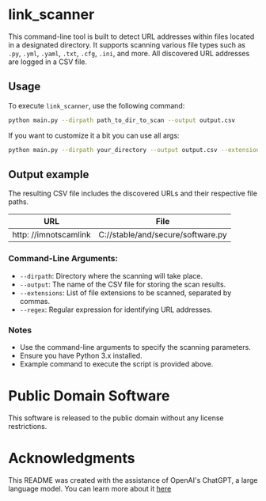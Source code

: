 # link_scanner

This command-line tool is built to detect URL addresses within files located in a designated directory. It supports scanning various file types such as `.py`, `.yml`, `.yaml`, `.txt`, `.cfg`, `.ini`, and more. All discovered URL addresses are logged in a CSV file.

## Usage

To execute `link_scanner`, use the following command:

```bash
python main.py --dirpath path_to_dir_to_scan --output output.csv
```

If you want to customize it a bit you can use all args:

```bash
python main.py --dirpath your_directory --output output.csv --extensions .py,.yml,.yaml,.txt,.cfg,.ini --regex https?://\S+
```

## Output example

The resulting CSV file includes the discovered URLs and their respective file paths.

| URL                   | File                              | 
|-----------------------|-----------------------------------|
| http: //imnotscamlink | C://stable/and/secure/software.py |


### Command-Line Arguments:

- `--dirpath`: Directory where the scanning will take place.
- `--output`: The name of the CSV file for storing the scan results.
- `--extensions`: List of file extensions to be scanned, separated by commas.
- `--regex`: Regular expression for identifying URL addresses.

### Notes

- Use the command-line arguments to specify the scanning parameters.
- Ensure you have Python 3.x installed.
- Example command to execute the script is provided above.

# Public Domain Software
This software is released to the public domain without any license restrictions.

# Acknowledgments
This README was created with the assistance of OpenAI's ChatGPT, a large language model.
You can learn more about it [here](https://chat.openai.com/chat)
